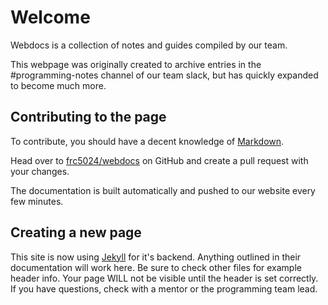 # Welcome
Webdocs is a collection of notes and guides compiled by our team. 

This webpage was originally created to archive entries in the #programming-notes channel of our team slack, but has quickly expanded to become much more.

## Contributing to the page
To contribute, you should have a decent knowledge of [Markdown](https://www.markdownguide.org/getting-started). 

Head over to [frc5024/webdocs](https://github.com/frc5024/webdocs) on GitHub and create a pull request with your changes.

The documentation is built automatically and pushed to our website every few minutes.

## Creating a new page
This site is now using [Jekyll](https://jekyllrb.com/) for it's backend. Anything outlined in their documentation will work here. Be sure to check other files for example header info. Your page WILL not be visible until the header is set correctly. If you have questions, check with a mentor or the programming team lead.